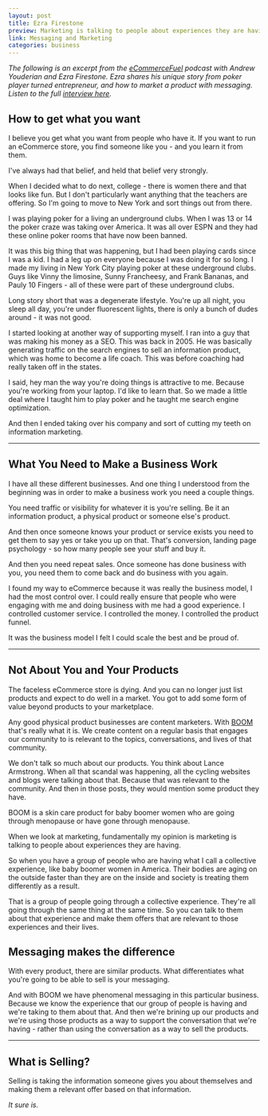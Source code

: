 ```yaml
---
layout: post
title: Ezra Firestone
preview: Marketing is talking to people about experiences they are having. 
link: Messaging and Marketing  
categories: business
---
```


*The following is an excerpt from the [eCommerceFuel](http://www.ecommercefuel.com/) podcast with Andrew Youderian and Ezra Firestone. Ezra shares his unique story from poker player turned entrepreneur, and how to market a product with messaging. Listen to the full [interview here](http://www.ecommercefuel.com/blending-message-product-ezra-firestone/).*

## How to get what you want

I believe you get what you want from people who have it. If you want to run an eCommerce store, you find someone like you - and you learn it from them.

I've always had that belief, and held that belief very strongly. 

When I decided what to do next, college - there is women there and that looks like fun. But I don't particularly want anything that the teachers are offering. So I'm going to move to New York and sort things out from there. 

I was playing poker for a living an underground clubs. When I was 13 or 14 the poker craze was taking over America. It was all over ESPN and they had these online poker rooms that have now been banned. 

It was this big thing that was happening, but I had been playing cards since I was a kid. I had a leg up on everyone because I was doing it for so long. I made my living in New York City playing poker at these underground clubs. Guys like Vinny the limosine, Sunny Francheesy, and Frank Bananas, and Pauly 10 Fingers - all of these were part of these underground clubs. 

Long story short that was a degenerate lifestyle. You're up all night, you sleep all day, you're under fluorescent lights, there is only a bunch of dudes around -  it was not good. 

I started looking at another way of supporting myself. I ran into a guy that was making his money as a SEO. This was back in 2005. He was basically generating traffic on the search engines to sell an information product, which was home to become a life coach. This was before coaching had really taken off in the states. 

I said, hey man the way you're doing things is attractive to me. Because you're working from your laptop. I'd like to learn that. So we made a little deal where I taught him to play poker and he taught me search engine optimization. 

And then I ended taking over his company and sort of cutting my teeth on information marketing. 

* * * 

## What You Need to Make a Business Work

I have all these different businesses. And one thing I understood from the beginning was in order to make a business work you need a couple things. 

You need traffic or visibility for whatever it is you're selling. Be it an information product, a physical product or someone else's product. 

And then once someone knows your product or service exists you need to get them to say yes or take you up on that. That's conversion, landing page psychology - so how many people see your stuff and buy it. 

And then you need repeat sales. Once someone has done business with you, you need them to come back and do business with you again. 

I found my way to eCommerce because it was really the business model, I had the most control over. I could really ensure that people who were engaging with me and doing business with me had a good experience. I controlled customer service. I controlled the money. I controlled the product funnel. 

It was the business model I felt I could scale the best and be proud of. 

* * * 

## Not About You and Your Products

The faceless eCommerce store is dying. And you can no longer just list products and expect to do well in a market. You got to add some form of value beyond products to your marketplace. 

Any good physical product businesses are content marketers. With [BOOM](http://www.boombycindyjoseph.com/) that's really what it is. We create content on a regular basis that engages our community to is relevant to the topics, conversations, and lives of that community. 

We don't talk so much about our products. You think about Lance Armstrong. When all that scandal was happening, all the cycling websites and blogs were talking about that. Because that was relevant to the community. And then in those posts, they would mention some product they have. 

BOOM is a skin care product for baby boomer women who are going through menopause or have gone through menopause. 

When we look at marketing, fundamentally my opinion is marketing is talking to people about experiences they are having. 

So when you have a group of people who are having what I call a collective experience, like baby boomer women in America. Their bodies are aging on the outside faster than they are on the inside and society is treating them differently as a result. 

That is a group of people going through a collective experience. They're all going through the same thing at the same time. So you can talk to them about that experience and make them offers that are relevant to those experiences and their lives. 

## Messaging makes the difference

With every product, there are similar products. What differentiates what you're going to be able to sell is your messaging. 

And with BOOM we have phenomenal messaging in this particular business. Because we know the experience that our group of people is having and we're taking to them about that. And then we're brining up our products and we're using those products as a way to support the conversation that we're having - rather than using the conversation as a way to sell the products.

* * * 

## What is Selling? 

Selling is taking the information someone gives you about themselves and making them a relevant offer based on that information. 

*It sure is.*



 



 

 

